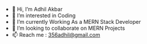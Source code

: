 - 👋 Hi, I’m Adhil Akbar
- 👀 I’m interested in Coding
- 🌱 I’m currently Working As a MERN Stack Developer
- 💞️ I’m looking to collaborate on MERN Projects
- 📫 Reach me : 356adhil@gmail.com
